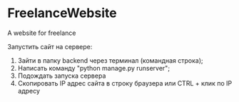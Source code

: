 # FreelanceWebsite
A website for freelance

Запустить сайт на сервере:
1. Зайти в папку backend через терминал (командная строка);
2. Написать команду "python manage.py runserver";
3. Подождать запуска сервера
4. Скопировать IP адрес сайта в строку браузера или CTRL + клик по IP адресу
